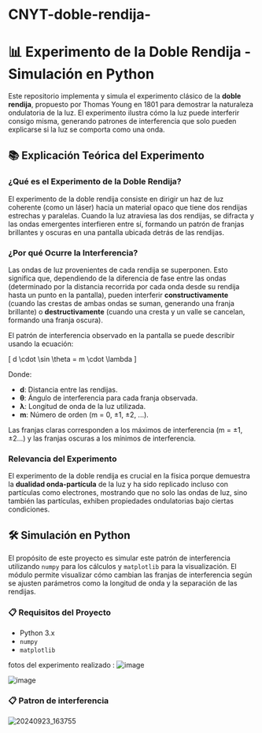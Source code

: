 # CNYT-doble-rendija-
# 📊 Experimento de la Doble Rendija - Simulación en Python

Este repositorio implementa y simula el experimento clásico de la **doble rendija**, propuesto por Thomas Young en 1801 para demostrar la naturaleza ondulatoria de la luz. El experimento ilustra cómo la luz puede interferir consigo misma, generando patrones de interferencia que solo pueden explicarse si la luz se comporta como una onda.

## 📚 Explicación Teórica del Experimento

### ¿Qué es el Experimento de la Doble Rendija?
El experimento de la doble rendija consiste en dirigir un haz de luz coherente (como un láser) hacia un material opaco que tiene dos rendijas estrechas y paralelas. Cuando la luz atraviesa las dos rendijas, se difracta y las ondas emergentes interfieren entre sí, formando un patrón de franjas brillantes y oscuras en una pantalla ubicada detrás de las rendijas.

### ¿Por qué Ocurre la Interferencia?
Las ondas de luz provenientes de cada rendija se superponen. Esto significa que, dependiendo de la diferencia de fase entre las ondas (determinado por la distancia recorrida por cada onda desde su rendija hasta un punto en la pantalla), pueden interferir **constructivamente** (cuando las crestas de ambas ondas se suman, generando una franja brillante) o **destructivamente** (cuando una cresta y un valle se cancelan, formando una franja oscura).

El patrón de interferencia observado en la pantalla se puede describir usando la ecuación:

\[
d \cdot \sin \theta = m \cdot \lambda
\]

Donde:

- **d**: Distancia entre las rendijas.
- **θ**: Ángulo de interferencia para cada franja observada.
- **λ**: Longitud de onda de la luz utilizada.
- **m**: Número de orden (m = 0, ±1, ±2, ...).

Las franjas claras corresponden a los máximos de interferencia (m = ±1, ±2...) y las franjas oscuras a los mínimos de interferencia.

### Relevancia del Experimento
El experimento de la doble rendija es crucial en la física porque demuestra la **dualidad onda-partícula** de la luz y ha sido replicado incluso con partículas como electrones, mostrando que no solo las ondas de luz, sino también las partículas, exhiben propiedades ondulatorias bajo ciertas condiciones.

## 🛠️ Simulación en Python

El propósito de este proyecto es simular este patrón de interferencia utilizando `numpy` para los cálculos y `matplotlib` para la visualización. El módulo permite visualizar cómo cambian las franjas de interferencia según se ajusten parámetros como la longitud de onda y la separación de las rendijas.

### 📋 Requisitos del Proyecto

- Python 3.x
- `numpy`
- `matplotlib`

fotos del experimento realizado :
![image](https://github.com/user-attachments/assets/a042c7ab-9eba-4fdb-a58a-b3c3ad1f0e5d)

![image](https://github.com/user-attachments/assets/a1d3378f-3757-4e48-a9f1-79b152b91caf)

### 📋 Patron de interferencia

![20240923_163755](https://github.com/user-attachments/assets/851fff3a-09df-4961-9e7d-9c6d2e877273)



  

